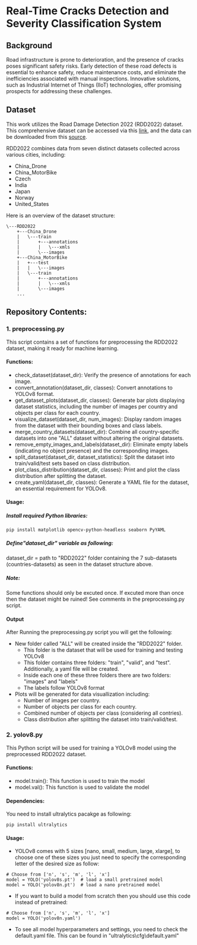 # Real-Time Cracks Detection and Severity Classification System

## Background
Road infrastructure is prone to deterioration, and the presence of cracks poses significant safety risks. Early detection of these road defects is essential to enhance safety, reduce maintenance costs, and eliminate the inefficiencies associated with manual inspections. Innovative solutions, such as Industrial Internet of Things (IIoT) technologies, offer promising prospects for addressing these challenges.


## Dataset
This work utilizes the Road Damage Detection 2022 (RDD2022) dataset. This comprehensive dataset can be accessed via this [link](https://doi.org/10.48550/arXiv.2209.08538), and the data can be downloaded from this [source](https://figshare.com/articles/dataset/RDD2022_-_The_multi-national_Road_Damage_Dataset_released_through_CRDDC_2022/21431547?file=38030820).

RDD2022 combines data from seven distinct datasets collected across various cities, including:
- China_Drone
- China_MotorBike
- Czech
- India
- Japan
- Norway
- United_States

Here is an overview of the dataset structure:


```plaintext
\---RDD2022
    +---China_Drone
    |   \---train
    |       +---annotations
    |       |   \---xmls
    |       \---images
    +---China_MotorBike
    |   +---test
    |   |   \---images
    |   \---train
    |       +---annotations
    |       |   \---xmls
    |       \---images
    ...
```


## Repository Contents:

### 1. preprocessing.py
This script contains a set of functions for preprocessing the RDD2022 dataset, making it ready for machine learning.

#### Functions:

* check_dataset(dataset_dir): Verify the presence of annotations for each image.
* convert_annotation(dataset_dir, classes): Convert annotations to YOLOv8 format.
* get_dataset_plots(dataset_dir, classes): Generate bar plots displaying dataset statistics, including the number of images per country and objects per class for each country.
* visualize_dataset(dataset_dir, num_images): Display random images from the dataset with their bounding boxes and class labels.
* merge_country_datasets(dataset_dir): Combine all country-specific datasets into one "ALL" dataset without altering the original datasets.
* remove_empty_images_and_labels(dataset_dir): Eliminate empty labels (indicating no object presence) and the corresponding images.
* split_dataset(dataset_dir, dataset_statistics): Split the dataset into train/valid/test sets based on class distribution.
* plot_class_distribution(dataset_dir, classes): Print and plot the class distribution after splitting the dataset.
* create_yaml(dataset_dir, classes): Generate a YAML file for the dataset, an essential requirement for YOLOv8.


#### Usage:

##### Install required Python libraries:

```
pip install matplotlib opencv-python-headless seaborn PyYAML
```

##### Define"dataset_dir" variable as following:
dataset_dir = path to "RDD2022" folder containing the 7 sub-datasets (countries-datasets) as seen in the dataset structure above.

##### Note:
Some functions should only be excuted once. If excuted more than once then the dataset might be ruined! See comments in the preprocessing.py script.

#### Output
After Running the preprocessing.py script you will get the following:

- New folder called "ALL" will be created inside the "RDD2022" folder.
	- This folder is the dataset that will be used for training and testing YOLOv8
	- This folder contains three folders: "train", "valid", and "test". Additionally, a yaml file will be created.
	- Inside each one of these three folders there are two folders: "images" and "labels"
	- The labels follow YOLOv8 format
- Plots will be generated for data visuallization including:
	- Number of images per country.
	- Number of objects per class for each country.
	- Combined number of objects per class (considering all contries).
	- Class distribution after splitting the dataset into train/valid/test.

### 2. yolov8.py

This Python script will be used for training a YOLOv8 model using the preprocessed RDD2022 dataset.

#### Functions:

* model.train(): This function is used to train the model
* model.val(): This function is used to validate the model

#### Dependencies:

You need to install ultralytics pacakge as following:

```
pip install ultralytics
```

#### Usage:

* YOLOv8 comes with 5 sizes [nano, small, medium, large, xlarge], to choose one of these sizes you just need to specify the corresponding letter of the desired size as follow:

```
# Choose from ['n', 's', 'm', 'l', 'x']
model = YOLO('yolov8s.pt')  # load a small pretrained model
model = YOLO('yolov8n.pt')  # load a nano pretrained model

```

* If you want to build a model from scratch then you should use this code instead of pretrained:

```
# Choose from ['n', 's', 'm', 'l', 'x']
model = YOLO('yolov8n.yaml')
```

* To see all model hyperparameters and settings, you need to check the default.yaml file.
This can be found in "ultralytics\cfg\default.yaml"
